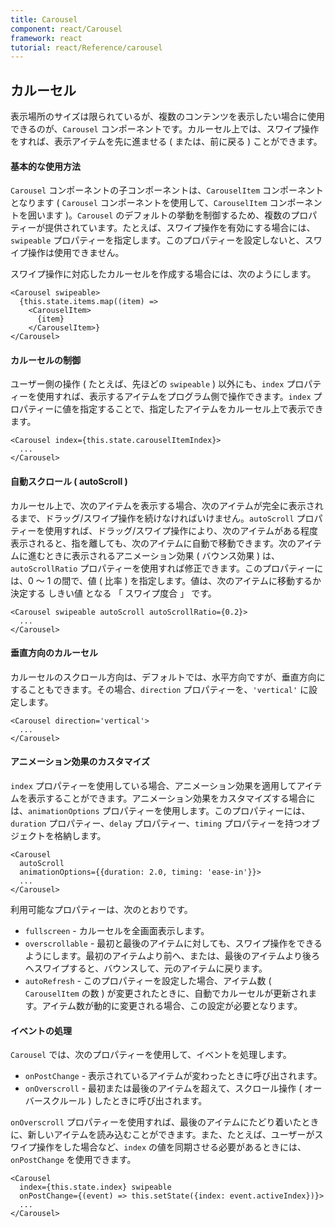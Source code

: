 ```yaml
---
title: Carousel
component: react/Carousel
framework: react
tutorial: react/Reference/carousel
---
```


## カルーセル

表示場所のサイズは限られているが、複数のコンテンツを表示したい場合に使用できるのが、`Carousel` コンポーネントです。カルーセル上では、スワイプ操作をすれば、表示アイテムを先に進ませる ( または、前に戻る ) ことができます。

#### 基本的な使用方法

`Carousel` コンポーネントの子コンポーネントは、`CarouselItem` コンポーネントとなります ( `Carousel` コンポーネントを使用して、`CarouselItem` コンポーネントを囲います )。`Carousel` のデフォルトの挙動を制御するため、複数のプロパティーが提供されています。たとえば、スワイプ操作を有効にする場合には、`swipeable` プロパティーを指定します。このプロパティーを設定しないと、スワイプ操作は使用できません。

スワイプ操作に対応したカルーセルを作成する場合には、次のようにします。

```
<Carousel swipeable>
  {this.state.items.map((item) =>
    <CarouselItem>
      {item}
    </CarouselItem>}
</Carousel>
```

#### カルーセルの制御

ユーザー側の操作 ( たとえば、先ほどの `swipeable` ) 以外にも、`index` プロパティーを使用すれば、表示するアイテムをプログラム側で操作できます。`index` プロパティーに値を指定することで、指定したアイテムをカルーセル上で表示できます。

```
<Carousel index={this.state.carouselItemIndex}>
  ...
</Carousel>
```

#### 自動スクロール ( autoScroll )

カルーセル上で、次のアイテムを表示する場合、次のアイテムが完全に表示されるまで、ドラッグ/スワイプ操作を続けなければいけません。`autoScroll` プロパティーを使用すれば、ドラッグ/スワイプ操作により、次のアイテムがある程度表示されると、指を離しても、次のアイテムに自動で移動できます。次のアイテムに進むときに表示されるアニメーション効果 ( バウンス効果 ) は、 `autoScrollRatio` プロパティーを使用すれば修正できます。このプロパティーには、0 ～ 1 の間で、値 ( 比率 ) を指定します。値は、次のアイテムに移動するか決定する しきい値 となる 「 スワイプ度合 」 です。

```
<Carousel swipeable autoScroll autoScrollRatio={0.2}>
  ...
</Carousel>
```

#### 垂直方向のカルーセル

カルーセルのスクロール方向は、デフォルトでは、水平方向ですが、垂直方向にすることもできます。その場合、`direction` プロパティーを、`'vertical'` に設定します。

```
<Carousel direction='vertical'>
  ...
</Carousel>
```

#### アニメーション効果のカスタマイズ

`index` プロパティーを使用している場合、アニメーション効果を適用してアイテムを表示することができます。アニメーション効果をカスタマイズする場合には、`animationOptions` プロパティーを使用します。このプロパティーには、`duration` プロパティー、`delay` プロパティー、`timing` プロパティーを持つオブジェクトを格納します。

```
<Carousel
  autoScroll
  animationOptions={{duration: 2.0, timing: 'ease-in'}}>
  ...
</Carousel>
```

利用可能なプロパティーは、次のとおりです。

* `fullscreen` - カルーセルを全画面表示します。
* `overscrollable` - 最初と最後のアイテムに対しても、スワイプ操作をできるようにします。最初のアイテムより前へ、または、最後のアイテムより後ろへスワイプすると、バウンスして、元のアイテムに戻ります。
* `autoRefresh` - このプロパティーを設定した場合、アイテム数 ( `CarouselItem` の数 ) が変更されたときに、自動でカルーセルが更新されます。アイテム数が動的に変更される場合、この設定が必要となります。

#### イベントの処理

`Carousel` では、次のプロパティーを使用して、イベントを処理します。

* `onPostChange` - 表示されているアイテムが変わったときに呼び出されます。
* `onOverscroll` - 最初または最後のアイテムを超えて、スクロール操作 ( オーバースクルール ) したときに呼び出されます。

`onOverscroll` プロパティーを使用すれば、最後のアイテムにたどり着いたときに、新しいアイテムを読み込むことができます。また、たとえば、ユーザーがスワイプ操作をした場合など、`index` の値を同期させる必要があるときには、 `onPostChange` を使用できます。

```
<Carousel
  index={this.state.index} swipeable
  onPostChange={(event) => this.setState({index: event.activeIndex})}>
  ...
</Carousel>
```

